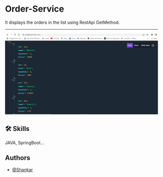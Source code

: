 
# Order-Service

It displays the orders in the list using RestApi GetMethod.
<hr>
<img src="images/listoforders.PNG">


## 🛠 Skills
JAVA, SpringBoot...


## Authors

- [@Shankar](https://github.com/shankar55)

